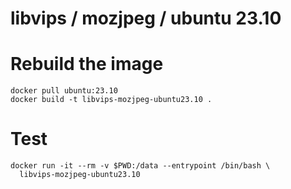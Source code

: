 # libvips / mozjpeg / ubuntu 23.10

# Rebuild the image

```
docker pull ubuntu:23.10
docker build -t libvips-mozjpeg-ubuntu23.10 .
```

# Test

```
docker run -it --rm -v $PWD:/data --entrypoint /bin/bash \
  libvips-mozjpeg-ubuntu23.10
```

